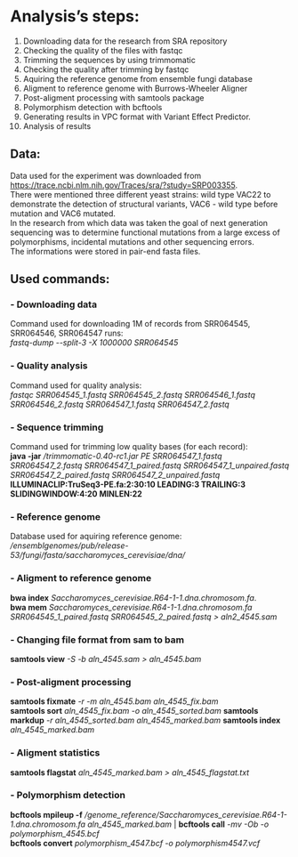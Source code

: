 
# Analysis’s steps:

1. Downloading data for the research from SRA repository
2. Checking the quality of the files with fastqc
3. Trimming the sequences by using trimmomatic
4. Checking the quality after trimming by fastqc
5. Aquiring the reference genome from ensemble fungi database
6. Aligment to reference genome with Burrows-Wheeler Aligner
7. Post-aligment processing with samtools package
8. Polymorphism detection with bcftools
9. Generating results in VPC format with Variant Effect Predictor.
10. Analysis of results 

## Data:

Data used for the experiment was downloaded from https://trace.ncbi.nlm.nih.gov/Traces/sra/?study=SRP003355.  
There were mentioned three different yeast strains: wild type VAC22 to demonstrate the detection of structural variants, VAC6 - wild type before mutation and VAC6 mutated.  
In the research from which data was taken the goal of next generation sequencing was to determine functional mutations from a large excess of polymorphisms, incidental mutations and other sequencing errors.  
The informations were stored in pair-end fasta files.

## Used commands:

### - Downloading data
Command used for downloading 1M of records from SRR064545, SRR064546, SRR064547 runs:  
*fastq-dump --split-3 -X 1000000 SRR064545*  

### - Quality analysis
Command used for quality analysis:  
*fastqc SRR064545_1.fastq SRR064545_2.fastq  SRR064546_1.fastq SRR064546_2.fastq  SRR064547_1.fastq SRR064547_2.fastq*

### - Sequence trimming
Command used for trimming low quality bases (for each record):  
**java -jar** */trimmomatic-0.40-rc1.jar PE SRR064547_1.fastq SRR064547_2.fastq SRR064547_1_paired.fastq SRR064547_1_unpaired.fastq SRR064547_2_paired.fastq SRR064547_2_unpaired.fastq* **ILLUMINACLIP:TruSeq3-PE.fa:2:30:10 LEADING:3 TRAILING:3 SLIDINGWINDOW:4:20 MINLEN:22**

### - Reference genome
Database used for aquiring reference genome:  
*/ensemblgenomes/pub/release-53/fungi/fasta/saccharomyces_cerevisiae/dna/*

### - Aligment to reference genome
**bwa index** *Saccharomyces_cerevisiae.R64-1-1.dna.chromosom.fa*.  
**bwa mem** *Saccharomyces_cerevisiae.R64-1-1.dna.chromosom.fa SRR064545_1_paired.fastq SRR064545_2_paired.fastq > aln2_4545.sam*

### - Changing file format from sam to bam 
**samtools view** *-S -b aln_4545.sam > aln_4545.bam*

### - Post-aligment processing
**samtools fixmate** *-r -m aln_4545.bam aln_4545_fix.bam*  
**samtools sort** *aln_4545_fix.bam -o aln_4545_sorted.bam* 
**samtools markdup** *-r aln_4545_sorted.bam aln_4545_marked.bam* 
**samtools index** *aln_4545_marked.bam*   

### - Aligment statistics
**samtools flagstat** *aln_4545_marked.bam > aln_4545_flagstat.txt*

### - Polymorphism detection
**bcftools mpileup -f** */genome_reference/Saccharomyces_cerevisiae.R64-1-1.dna.chromosom.fa aln_4545_marked.bam* | **bcftools call** *-mv -Ob -o polymorphism_4545.bcf*  
**bcftools convert** *polymorphism_4547.bcf -o polymorphism4547.vcf*



